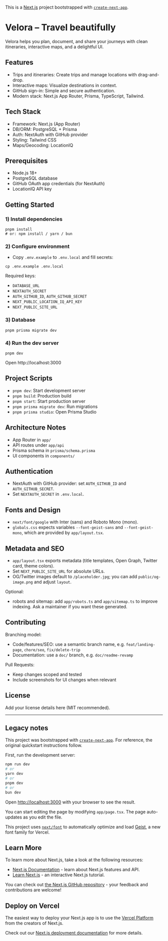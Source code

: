 This is a [Next.js](https://nextjs.org) project bootstrapped with [`create-next-app`](https://nextjs.org/docs/app/api-reference/cli/create-next-app).

# Velora – Travel beautifully

Velora helps you plan, document, and share your journeys with clean itineraries, interactive maps, and a delightful UI.

## Features
- Trips and itineraries: Create trips and manage locations with drag-and-drop.
- Interactive maps: Visualize destinations in context.
- GitHub sign-in: Simple and secure authentication.
- Modern stack: Next.js App Router, Prisma, TypeScript, Tailwind.

## Tech Stack
- Framework: Next.js (App Router)
- DB/ORM: PostgreSQL + Prisma
- Auth: NextAuth with GitHub provider
- Styling: Tailwind CSS
- Maps/Geocoding: LocationIQ

## Prerequisites
- Node.js 18+
- PostgreSQL database
- GitHub OAuth app credentials (for NextAuth)
- LocationIQ API key

## Getting Started

### 1) Install dependencies
```
pnpm install
# or: npm install / yarn / bun
```

### 2) Configure environment
- Copy `.env.example` to `.env.local` and fill secrets:
```
cp .env.example .env.local
```

Required keys:
- `DATABASE_URL`
- `NEXTAUTH_SECRET`
- `AUTH_GITHUB_ID`, `AUTH_GITHUB_SECRET`
- `NEXT_PUBLIC_LOCATION_IQ_API_KEY`
- `NEXT_PUBLIC_SITE_URL`

### 3) Database
```
pnpm prisma migrate dev
```

### 4) Run the dev server
```
pnpm dev
```
Open http://localhost:3000

## Project Scripts
- `pnpm dev`: Start development server
- `pnpm build`: Production build
- `pnpm start`: Start production server
- `pnpm prisma migrate dev`: Run migrations
- `pnpm prisma studio`: Open Prisma Studio

## Architecture Notes
- App Router in `app/`
- API routes under `app/api`
- Prisma schema in `prisma/schema.prisma`
- UI components in `components/`

## Authentication
- NextAuth with GitHub provider: set `AUTH_GITHUB_ID` and `AUTH_GITHUB_SECRET`.
- Set `NEXTAUTH_SECRET` in `.env.local`.

## Fonts and Design
- `next/font/google` with Inter (sans) and Roboto Mono (mono).
- `globals.css` expects variables `--font-geist-sans` and `--font-geist-mono`, which are provided by `app/layout.tsx`.

## Metadata and SEO
- `app/layout.tsx` exports metadata (title templates, Open Graph, Twitter card, theme colors).
- Set `NEXT_PUBLIC_SITE_URL` for absolute URLs.
- OG/Twitter images default to `/placeholder.jpg`; you can add `public/og-image.png` and adjust `layout`.

Optional:
- robots and sitemap: add `app/robots.ts` and `app/sitemap.ts` to improve indexing. Ask a maintainer if you want these generated.

## Contributing
Branching model:
- Code/features/SEO: use a semantic branch name, e.g. `feat/landing-page`, `chore/seo`, `fix/delete-trip`
- Documentation: use a `doc/` branch, e.g. `doc/readme-revamp`

Pull Requests:
- Keep changes scoped and tested
- Include screenshots for UI changes when relevant

## License
Add your license details here (MIT recommended).

---

## Legacy notes
This project was bootstrapped with [`create-next-app`](https://nextjs.org/docs/app/api-reference/cli/create-next-app).
For reference, the original quickstart instructions follow.

First, run the development server:

```bash
npm run dev
# or
yarn dev
# or
pnpm dev
# or
bun dev
```

Open [http://localhost:3000](http://localhost:3000) with your browser to see the result.

You can start editing the page by modifying `app/page.tsx`. The page auto-updates as you edit the file.

This project uses [`next/font`](https://nextjs.org/docs/app/building-your-application/optimizing/fonts) to automatically optimize and load [Geist](https://vercel.com/font), a new font family for Vercel.

## Learn More

To learn more about Next.js, take a look at the following resources:

- [Next.js Documentation](https://nextjs.org/docs) - learn about Next.js features and API.
- [Learn Next.js](https://nextjs.org/learn) - an interactive Next.js tutorial.

You can check out [the Next.js GitHub repository](https://github.com/vercel/next.js) - your feedback and contributions are welcome!

## Deploy on Vercel

The easiest way to deploy your Next.js app is to use the [Vercel Platform](https://vercel.com/new?utm_medium=default-template&filter=next.js&utm_source=create-next-app&utm_campaign=create-next-app-readme) from the creators of Next.js.

Check out our [Next.js deployment documentation](https://nextjs.org/docs/app/building-your-application/deploying) for more details.
